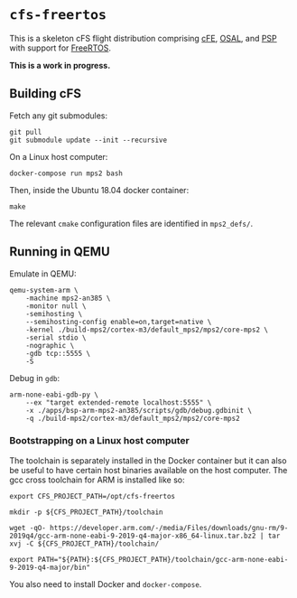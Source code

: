 # `cfs-freertos`

This is a skeleton cFS flight distribution comprising [cFE](https://github.com/nasa/cfe), [OSAL](https://github.com/osal), and [PSP](https://github.com/nasa/psp) with support for [FreeRTOS](https://freertos.org).

**This is a work in progress.**

## Building cFS

Fetch any git submodules:

```
git pull
git submodule update --init --recursive
```

On a Linux host computer:

```
docker-compose run mps2 bash
```

Then, inside the Ubuntu 18.04 docker container:

```
make
```

The relevant `cmake` configuration files are identified in `mps2_defs/`.

## Running in QEMU

Emulate in QEMU:

```
qemu-system-arm \
    -machine mps2-an385 \
    -monitor null \
    -semihosting \
    --semihosting-config enable=on,target=native \
    -kernel ./build-mps2/cortex-m3/default_mps2/mps2/core-mps2 \
    -serial stdio \
    -nographic \
    -gdb tcp::5555 \
    -S
```

Debug in `gdb`:

```
arm-none-eabi-gdb-py \
    --ex "target extended-remote localhost:5555" \
    -x ./apps/bsp-arm-mps2-an385/scripts/gdb/debug.gdbinit \
    -q ./build-mps2/cortex-m3/default_mps2/mps2/core-mps2
```


### Bootstrapping on a Linux host computer

The toolchain is separately installed in the Docker container but it can also be useful to have certain host binaries available on the host computer. The gcc cross toolchain for ARM is installed like so:

```
export CFS_PROJECT_PATH=/opt/cfs-freertos

mkdir -p ${CFS_PROJECT_PATH}/toolchain

wget -qO- https://developer.arm.com/-/media/Files/downloads/gnu-rm/9-2019q4/gcc-arm-none-eabi-9-2019-q4-major-x86_64-linux.tar.bz2 | tar xvj -C ${CFS_PROJECT_PATH}/toolchain/

export PATH="${PATH}:${CFS_PROJECT_PATH}/toolchain/gcc-arm-none-eabi-9-2019-q4-major/bin"
```

You also need to install Docker and `docker-compose`.